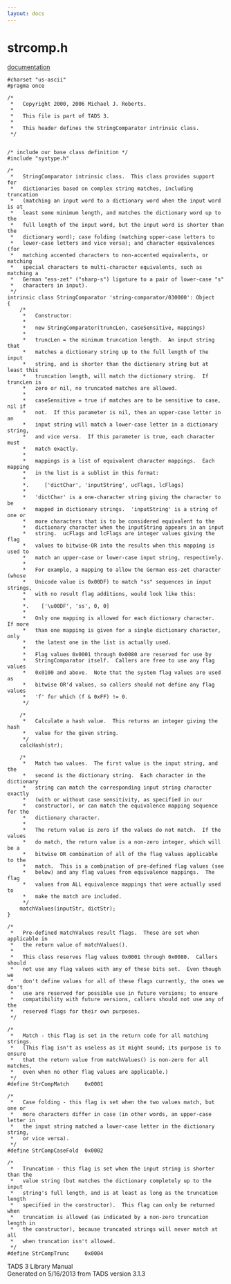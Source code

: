 ```yaml
---
layout: docs
---
```

# strcomp.h

[documentation](../file/strcomp.h.html)

    #charset "us-ascii"
    #pragma once

    /*
     *   Copyright 2000, 2006 Michael J. Roberts.
     *   
     *   This file is part of TADS 3.
     *   
     *   This header defines the StringComparator intrinsic class.  
     */


    /* include our base class definition */
    #include "systype.h"

    /*
     *   StringComparator intrinsic class.  This class provides support for
     *   dictionaries based on complex string matches, including truncation
     *   (matching an input word to a dictionary word when the input word is at
     *   least some minimum length, and matches the dictionary word up to the
     *   full length of the input word, but the input word is shorter than the
     *   dictionary word); case folding (matching upper-case letters to
     *   lower-case letters and vice versa); and character equivalences (for
     *   matching accented characters to non-accented equivalents, or matching
     *   special characters to multi-character equivalents, such as matching a
     *   German "ess-zet" ("sharp-s") ligature to a pair of lower-case "s"
     *   characters in input).  
     */
    intrinsic class StringComparator 'string-comparator/030000': Object
    {
        /*
         *   Constructor:
         *   
         *   new StringComparator(truncLen, caseSensitive, mappings)
         *   
         *   truncLen = the minimum truncation length.  An input string that
         *   matches a dictionary string up to the full length of the input
         *   string, and is shorter than the dictionary string but at least this
         *   truncation length, will match the dictionary string.  If truncLen is
         *   zero or nil, no truncated matches are allowed.
         *   
         *   caseSensitive = true if matches are to be sensitive to case, nil if
         *   not.  If this parameter is nil, then an upper-case letter in an
         *   input string will match a lower-case letter in a dictionary string,
         *   and vice versa.  If this parameter is true, each character must
         *   match exactly.
         *   
         *   mappings is a list of equivalent character mappings.  Each mapping
         *   in the list is a sublist in this format:
         *   
         *.     ['dictChar', 'inputString', ucFlags, lcFlags]
         *   
         *   'dictChar' is a one-character string giving the character to be
         *   mapped in dictionary strings.  'inputString' is a string of one or
         *   more characters that is to be considered equivalent to the
         *   dictionary character when the inputString appears in an input
         *   string.  ucFlags and lcFlags are integer values giving the flag
         *   values to bitwise-OR into the results when this mapping is used to
         *   match an upper-case or lower-case input string, respectively.
         *   
         *   For example, a mapping to allow the German ess-zet character (whose
         *   Unicode value is 0x00DF) to match "ss" sequences in input strings,
         *   with no result flag additions, would look like this:
         *   
         *.    ['\u00DF', 'ss', 0, 0]
         *   
         *   Only one mapping is allowed for each dictionary character.  If more
         *   than one mapping is given for a single dictionary character, only
         *   the latest one in the list is actually used.
         *   
         *   Flag values 0x0001 through 0x0080 are reserved for use by
         *   StringComparator itself.  Callers are free to use any flag values
         *   0x0100 and above.  Note that the system flag values are used as
         *   bitwise OR'd values, so callers should not define any flag values
         *   'f' for which (f & 0xFF) != 0.  
         */

        /*
         *   Calculate a hash value.  This returns an integer giving the hash
         *   value for the given string. 
         */
        calcHash(str);

        /*
         *   Match two values.  The first value is the input string, and the
         *   second is the dictionary string.  Each character in the dictionary
         *   string can match the corresponding input string character exactly
         *   (with or without case sensitivity, as specified in our
         *   constructor), or can match the equivalence mapping sequence for the
         *   dictionary character.
         *   
         *   The return value is zero if the values do not match.  If the values
         *   do match, the return value is a non-zero integer, which will be a
         *   bitwise OR combination of all of the flag values applicable to the
         *   match.  This is a combination of pre-defined flag values (see
         *   below) and any flag values from equivalence mappings.  The flag
         *   values from ALL equivalence mappings that were actually used to
         *   make the match are included.  
         */
        matchValues(inputStr, dictStr);
    }

    /*
     *   Pre-defined matchValues result flags.  These are set when applicable in
     *   the return value of matchValues().
     *   
     *   This class reserves flag values 0x0001 through 0x0080.  Callers should
     *   not use any flag values with any of these bits set.  Even though we
     *   don't define values for all of these flags currently, the ones we don't
     *   use are reserved for possible use in future versions; to ensure
     *   compatibility with future versions, callers should not use any of the
     *   reserved flags for their own purposes.  
     */

    /* 
     *   Match - this flag is set in the return code for all matching strings.
     *   (This flag isn't as useless as it might sound; its purpose is to ensure
     *   that the return value from matchValues() is non-zero for all matches,
     *   even when no other flag values are applicable.)
     */
    #define StrCompMatch     0x0001

    /* 
     *   Case folding - this flag is set when the two values match, but one or
     *   more characters differ in case (in other words, an upper-case letter in
     *   the input string matched a lower-case letter in the dictionary string,
     *   or vice versa).  
     */
    #define StrCompCaseFold  0x0002

    /* 
     *   Truncation - this flag is set when the input string is shorter than the
     *   value string (but matches the dictionary completely up to the input
     *   string's full length, and is at least as long as the truncation length
     *   specified in the constructor).  This flag can only be returned when
     *   truncation is allowed (as indicated by a non-zero truncation length in
     *   the constructor), because truncated strings will never match at all
     *   when truncation isn't allowed.  
     */
    #define StrCompTrunc     0x0004

<div class="ftr">

TADS 3 Library Manual  
Generated on 5/16/2013 from TADS version 3.1.3

</div>
